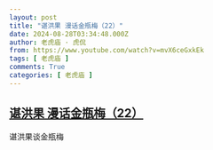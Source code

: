 ```yaml
---
layout: post
title: "谌洪果 漫话金瓶梅（22）"
date: 2024-08-28T03:34:48.000Z
author: 老虎庙 · 虎侃
from: https://www.youtube.com/watch?v=mvX6ceGxkEk
tags: [ 老虎庙 ]
comments: True
categories: [ 老虎庙 ]
---
```

<!--1724816088000-->
[谌洪果 漫话金瓶梅（22）](https://www.youtube.com/watch?v=mvX6ceGxkEk)
------

<div>
谌洪果谈金瓶梅
</div>
